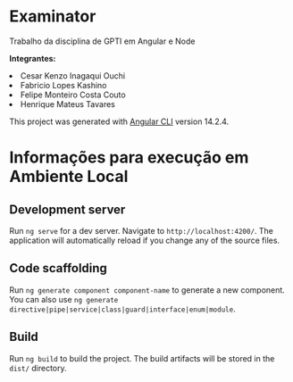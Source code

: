 # Examinator
Trabalho da disciplina de GPTI em Angular e Node

<b> Integrantes: </b>
<li> Cesar Kenzo Inagaqui Ouchi </li>
<li> Fabricio Lopes Kashino </li>
<li> Felipe Monteiro Costa Couto </li>
<li> Henrique Mateus Tavares </li>

This project was generated with [Angular CLI](https://github.com/angular/angular-cli) version 14.2.4.

# Informações para execução em Ambiente Local
## Development server

Run `ng serve` for a dev server. Navigate to `http://localhost:4200/`. The application will automatically reload if you change any of the source files.

## Code scaffolding

Run `ng generate component component-name` to generate a new component. You can also use `ng generate directive|pipe|service|class|guard|interface|enum|module`.

## Build

Run `ng build` to build the project. The build artifacts will be stored in the `dist/` directory.
